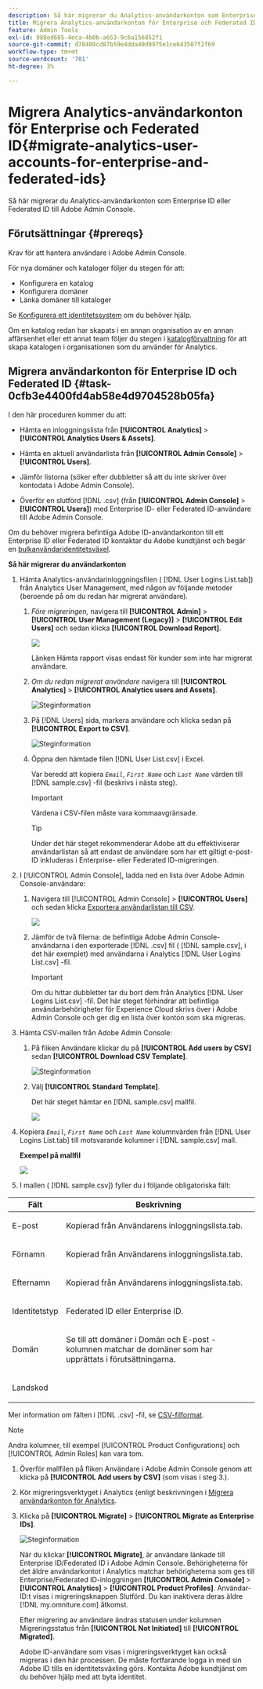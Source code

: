 ```yaml
---
description: Så här migrerar du Analytics-användarkonton som Enterprise ID eller Federated ID till Adobe Admin Console.
title: Migrera Analytics-användarkonton för Enterprise och Federated ID
feature: Admin Tools
exl-id: 988ed685-4eca-4b0b-a653-9c6a156852f1
source-git-commit: d78489cd87b59e4dda40d9975e1ce643507f2f69
workflow-type: tm+mt
source-wordcount: '701'
ht-degree: 3%

---
```


# Migrera Analytics-användarkonton för Enterprise och Federated ID{#migrate-analytics-user-accounts-for-enterprise-and-federated-ids}

Så här migrerar du Analytics-användarkonton som Enterprise ID eller Federated ID till Adobe Admin Console.

## Förutsättningar {#prereqs}

Krav för att hantera användare i Adobe Admin Console.

För nya domäner och kataloger följer du stegen för att:

* Konfigurera en katalog
* Konfigurera domäner
* Länka domäner till kataloger

Se [Konfigurera ett identitetssystem](https://helpx.adobe.com/enterprise/using/set-up-identity.html) om du behöver hjälp.

Om en katalog redan har skapats i en annan organisation av en annan affärsenhet eller ett annat team följer du stegen i [katalogförvaltning](https://helpx.adobe.com/enterprise/using/set-up-identity.html#Directorytrusting) för att skapa katalogen i organisationen som du använder för Analytics.

## Migrera användarkonton för Enterprise ID och Federated ID {#task-0cfb3e4400fd4ab58e4d9704528b05fa}

I den här proceduren kommer du att:

* Hämta en inloggningslista från **[!UICONTROL Analytics]** > **[!UICONTROL Analytics Users & Assets]**.

* Hämta en aktuell användarlista från **[!UICONTROL Admin Console]** > **[!UICONTROL Users]**.

* Jämför listorna (söker efter dubbletter så att du inte skriver över kontodata i Adobe Admin Console).
* Överför en slutförd [!DNL .csv] (från **[!UICONTROL Admin Console]** > **[!UICONTROL Users]**) med Enterprise ID- eller Federated ID-användare till Adobe Admin Console.

Om du behöver migrera befintliga Adobe ID-användarkonton till ett Enterprise ID eller Federated ID kontaktar du Adobe kundtjänst och begär en [bulkanvändaridentitetsväxel](https://helpx.adobe.com/enterprise/using/bulk-operations.html).

**Så här migrerar du användarkonton**

1. Hämta Analytics-användarinloggningsfilen ( [!DNL User Logins List.tab]) från Analytics User Management, med någon av följande metoder (beroende på om du redan har migrerat användare).
   1. *Före migreringen,* navigera till **[!UICONTROL Admin]** > **[!UICONTROL User Management (Legacy)]** > **[!UICONTROL Edit Users]** och sedan klicka **[!UICONTROL Download Report]**.

      ![](/help/admin/admin/user-management2/user-migration/assets/download-report.png)

      Länken Hämta rapport visas endast för kunder som inte har migrerat användare.

   1. *Om du redan migrerat användare* navigera till **[!UICONTROL Analytics]** > **[!UICONTROL Analytics users and Assets]**.

      ![Steginformation](/help/admin/admin/user-management2/user-migration/assets/admin-analytics-users-assets.png)

   1. På [!DNL Users] sida, markera användare och klicka sedan på **[!UICONTROL Export to CSV]**.

      ![Steginformation](/help/admin/admin/user-management2/user-migration/assets/export-csv-migrate.png)

   1. Öppna den hämtade filen [!DNL User List.csv] i Excel.

      Var beredd att kopiera *`Email`*, *`First Name`* och *`Last Name`* värden till [!DNL sample.csv] -fil (beskrivs i nästa steg).

      >[!IMPORTANT]
      >
      >Värdena i CSV-filen måste vara kommaavgränsade.

      >[!TIP]
      >
      >Under det här steget rekommenderar Adobe att du effektiviserar användarlistan så att endast de användare som har ett giltigt e-post-ID inkluderas i Enterprise- eller Federated ID-migreringen.

1. I [!UICONTROL Admin Console], ladda ned en lista över Adobe Admin Console-användare:

   1. Navigera till [!UICONTROL Admin Console] > **[!UICONTROL Users]** och sedan klicka [Exportera användarlistan till CSV](https://helpx.adobe.com/enterprise/using/users.html).

      ![](/help/admin/admin/user-management2/user-migration/assets/export-csv.png)

   1. Jämför de två filerna: de befintliga Adobe Admin Console-användarna i den exporterade [!DNL .csv] fil ( [!DNL sample.csv], i det här exemplet) med användarna i Analytics [!DNL User Logins List.csv] -fil.

      >[!IMPORTANT]
      >
      >Om du hittar dubbletter tar du bort dem från Analytics [!DNL User Logins List.csv] -fil. Det här steget förhindrar att befintliga användarbehörigheter för Experience Cloud skrivs över i Adobe Admin Console och ger dig en lista över konton som ska migreras.

1. Hämta CSV-mallen från Adobe Admin Console:
   1. På fliken Användare klickar du på **[!UICONTROL Add users by CSV]** sedan **[!UICONTROL Download CSV Template]**.

      ![Steginformation](/help/admin/admin/user-management2/user-migration/assets/add-users-csv.png)

   1. Välj **[!UICONTROL Standard Template]**.

      Det här steget hämtar en [!DNL sample.csv] mallfil.

      ![](/help/admin/admin/user-management2/user-migration/assets/download-csv-template.png)

1. Kopiera *`Email`*, *`First Name`* och *`Last Name`* kolumnvärden från [!DNL User Logins List.tab] till motsvarande kolumner i [!DNL sample.csv] mall.

   **Exempel på mallfil**

   ![](/help/admin/admin/user-management2/user-migration/assets/sample.png)

1. I mallen ( [!DNL sample.csv]) fyller du i följande obligatoriska fält:

<table id="table_1B5EEFDB5BD8436EB760BE5FFAB1CF02"> 
 <thead> 
  <tr> 
   <th colname="col1" class="entry"> Fält </th> 
   <th colname="col2" class="entry"> Beskrivning </th> 
  </tr>
 </thead>
 <tbody> 
  <tr> 
   <td colname="col1"> <p>E-post </p> </td> 
   <td colname="col2"> <p>Kopierad från <span class="filepath"> Användarens inloggningslista.tab</span>. </p> </td> 
  </tr> 
  <tr> 
   <td colname="col1"> <p>Förnamn </p> </td> 
   <td colname="col2"> <p>Kopierad från <span class="filepath"> Användarens inloggningslista.tab</span>. </p> </td> 
  </tr> 
  <tr> 
   <td colname="col1"> <p>Efternamn </p> </td> 
   <td colname="col2"> <p>Kopierad från <span class="filepath"> Användarens inloggningslista.tab</span>. </p> </td> 
  </tr> 
  <tr> 
   <td colname="col1"> <p>Identitetstyp </p> </td> 
   <td colname="col2"> <p><span class="term"> Federated ID</span> eller <span class="term"> Enterprise ID</span>. </p> </td> 
  </tr> 
  <tr> 
   <td colname="col1"> <p>Domän </p> </td> 
   <td colname="col2"> <p>Se till att domäner i <span class="term"> Domän</span> och <span class="term"> E-post</span> -kolumnen matchar de domäner som har upprättats i förutsättningarna</a>. </p> </td> 
  </tr> 
  <tr> 
   <td colname="col1"> <p>Landskod </p> </td> 
   <td colname="col2"> </td> 
  </tr> 
 </tbody> 
</table>

Mer information om fälten i [!DNL .csv] -fil, se [CSV-filformat](https://helpx.adobe.com/enterprise/using/users.html).

>[!NOTE]
>
>Andra kolumner, till exempel [!UICONTROL Product Configurations] och [!UICONTROL Admin Roles] kan vara tom.

1. Överför mallfilen på fliken Användare i Adobe Admin Console genom att klicka på **[!UICONTROL Add users by CSV]** (som visas i steg 3.).
1. Kör migreringsverktyget i Analytics (enligt beskrivningen i [Migrera användarkonton för Analytics](/help/admin/admin/user-management2/user-migration/t-migrate-users.md).
1. Klicka på **[!UICONTROL Migrate]** > **[!UICONTROL Migrate as Enterprise IDs]**.

   ![Steginformation](/help/admin/admin/user-management2/user-migration/assets/migrate-as-enterprise.png)

   När du klickar **[!UICONTROL Migrate]**, är användare länkade till Enterprise ID/Federated ID i Adobe Admin Console. Behörigheterna för det äldre användarkontot i Analytics matchar behörigheterna som ges till Enterprise/Federated ID-inloggningen **[!UICONTROL Admin Console]** > **[!UICONTROL Analytics]** > **[!UICONTROL Product Profiles]**. Användar-ID:t visas i migreringsknappen Slutförd. Du kan inaktivera deras äldre [!DNL my.omniture.com] åtkomst.

   Efter migrering av användare ändras statusen under kolumnen Migreringsstatus från **[!UICONTROL Not Initiated]** till **[!UICONTROL Migrated]**.

   Adobe ID-användare som visas i migreringsverktyget kan också migreras i den här processen. De måste fortfarande logga in med sin Adobe ID tills en identitetsväxling görs. Kontakta Adobe kundtjänst om du behöver hjälp med att byta identitet.
